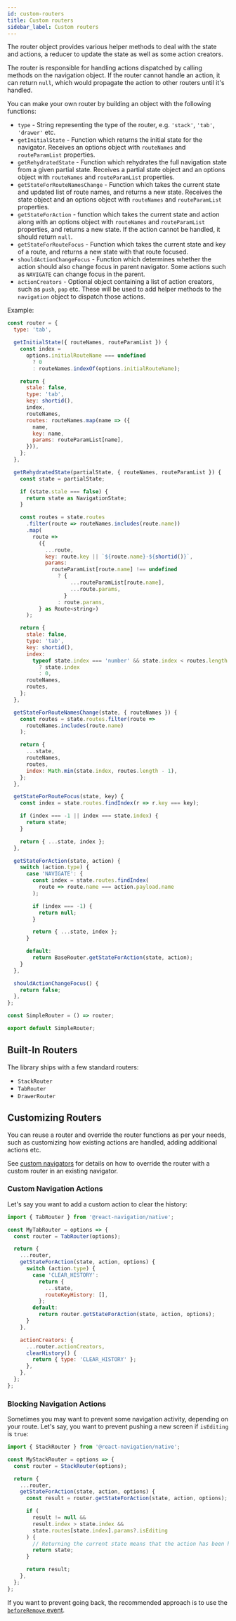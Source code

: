 ```yaml
---
id: custom-routers
title: Custom routers
sidebar_label: Custom routers
---
```


The router object provides various helper methods to deal with the state and actions, a reducer to update the state as well as some action creators.

The router is responsible for handling actions dispatched by calling methods on the navigation object. If the router cannot handle an action, it can return `null`, which would propagate the action to other routers until it's handled.

You can make your own router by building an object with the following functions:

- `type` - String representing the type of the router, e.g. `'stack'`, `'tab'`, `'drawer'` etc.
- `getInitialState` - Function which returns the initial state for the navigator. Receives an options object with `routeNames` and `routeParamList` properties.
- `getRehydratedState` - Function which rehydrates the full navigation state from a given partial state. Receives a partial state object and an options object with `routeNames` and `routeParamList` properties.
- `getStateForRouteNamesChange` - Function which takes the current state and updated list of route names, and returns a new state. Receives the state object and an options object with `routeNames` and `routeParamList` properties.
- `getStateForAction` - function which takes the current state and action along with an options object with `routeNames` and `routeParamList` properties, and returns a new state. If the action cannot be handled, it should return `null`.
- `getStateForRouteFocus` - Function which takes the current state and key of a route, and returns a new state with that route focused.
- `shouldActionChangeFocus` - Function which determines whether the action should also change focus in parent navigator. Some actions such as `NAVIGATE` can change focus in the parent.
- `actionCreators` - Optional object containing a list of action creators, such as `push`, `pop` etc. These will be used to add helper methods to the `navigation` object to dispatch those actions.

Example:

```js
const router = {
  type: 'tab',

  getInitialState({ routeNames, routeParamList }) {
    const index =
      options.initialRouteName === undefined
        ? 0
        : routeNames.indexOf(options.initialRouteName);

    return {
      stale: false,
      type: 'tab',
      key: shortid(),
      index,
      routeNames,
      routes: routeNames.map(name => ({
        name,
        key: name,
        params: routeParamList[name],
      })),
    };
  },

  getRehydratedState(partialState, { routeNames, routeParamList }) {
    const state = partialState;

    if (state.stale === false) {
      return state as NavigationState;
    }

    const routes = state.routes
      .filter(route => routeNames.includes(route.name))
      .map(
        route =>
          ({
            ...route,
            key: route.key || `${route.name}-${shortid()}`,
            params:
              routeParamList[route.name] !== undefined
                ? {
                    ...routeParamList[route.name],
                    ...route.params,
                  }
                : route.params,
          } as Route<string>)
      );

    return {
      stale: false,
      type: 'tab',
      key: shortid(),
      index:
        typeof state.index === 'number' && state.index < routes.length
          ? state.index
          : 0,
      routeNames,
      routes,
    };
  },

  getStateForRouteNamesChange(state, { routeNames }) {
    const routes = state.routes.filter(route =>
      routeNames.includes(route.name)
    );

    return {
      ...state,
      routeNames,
      routes,
      index: Math.min(state.index, routes.length - 1),
    };
  },

  getStateForRouteFocus(state, key) {
    const index = state.routes.findIndex(r => r.key === key);

    if (index === -1 || index === state.index) {
      return state;
    }

    return { ...state, index };
  },

  getStateForAction(state, action) {
    switch (action.type) {
      case 'NAVIGATE': {
        const index = state.routes.findIndex(
          route => route.name === action.payload.name
        );

        if (index === -1) {
          return null;
        }

        return { ...state, index };
      }

      default:
        return BaseRouter.getStateForAction(state, action);
    }
  },

  shouldActionChangeFocus() {
    return false;
  },
};

const SimpleRouter = () => router;

export default SimpleRouter;
```

## Built-In Routers

The library ships with a few standard routers:

- `StackRouter`
- `TabRouter`
- `DrawerRouter`

## Customizing Routers

You can reuse a router and override the router functions as per your needs, such as customizing how existing actions are handled, adding additional actions etc.

See [custom navigators](custom-navigators.md) for details on how to override the router with a custom router in an existing navigator.

### Custom Navigation Actions

Let's say you want to add a custom action to clear the history:

```js
import { TabRouter } from '@react-navigation/native';

const MyTabRouter = options => {
  const router = TabRouter(options);

  return {
    ...router,
    getStateForAction(state, action, options) {
      switch (action.type) {
        case 'CLEAR_HISTORY':
          return {
            ...state,
            routeKeyHistory: [],
          };
        default:
          return router.getStateForAction(state, action, options);
      }
    },

    actionCreators: {
      ...router.actionCreators,
      clearHistory() {
        return { type: 'CLEAR_HISTORY' };
      },
    },
  };
};
```

### Blocking Navigation Actions

Sometimes you may want to prevent some navigation activity, depending on your route. Let's say, you want to prevent pushing a new screen if `isEditing` is `true`:

```js
import { StackRouter } from '@react-navigation/native';

const MyStackRouter = options => {
  const router = StackRouter(options);

  return {
    ...router,
    getStateForAction(state, action, options) {
      const result = router.getStateForAction(state, action, options);

      if (
        result != null &&
        result.index > state.index &&
        state.routes[state.index].params?.isEditing
      ) {
        // Returning the current state means that the action has been handled, but we don't have a new state
        return state;
      }

      return result;
    },
  };
};
```

If you want to prevent going back, the recommended approach is to use the [`beforeRemove` event](preventing-going-back.md).
